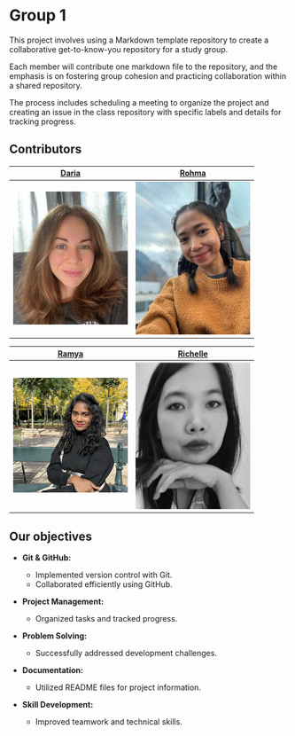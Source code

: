 # Group 1

This project involves using a Markdown template repository to create a
collaborative get-to-know-you repository for a study group.

Each member will contribute one markdown file to the repository, and the
emphasis is on fostering group cohesion and practicing collaboration within a
shared repository.

The process includes scheduling a meeting to organize the project and creating
an issue in the class repository with specific labels and details for tracking
progress.

## Contributors

| **[Daria](/members/daria.md)**       | **[Rohma](/members/rohma.md)**   |
| ------------------------------------ | -------------------------------- |
| ![Daria](/members/img/dspodina.jpeg) | ![Rohma](members/img/rohma.jpeg) |

| **[Ramya](/members/sri12334.md)** | **[Richelle](/members/richelle.md)**  |
| --------------------------------- | ------------------------------------- |
| ![Ramya](members/img/ramya.png)   | ![Richelle](members/img/richelle.png) |

## Our objectives

- **Git & GitHub:**

  - Implemented version control with Git.
  - Collaborated efficiently using GitHub.

- **Project Management:**

  - Organized tasks and tracked progress.

- **Problem Solving:**

  - Successfully addressed development challenges.

- **Documentation:**

  - Utilized README files for project information.

- **Skill Development:**
  - Improved teamwork and technical skills.
